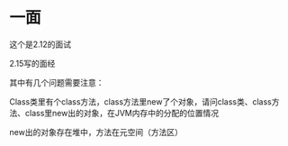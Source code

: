 # 一面

这个是2.12的面试

2.15写的面经

其中有几个问题需要注意：

Class类里有个class方法，class方法里new了个对象，请问class类、class方法、class里new出的对象，在JVM内存中的分配的位置情况

new出的对象存在堆中，方法在元空间（方法区）